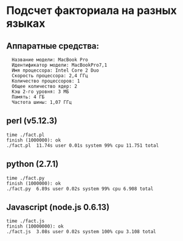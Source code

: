 Подсчет факториала на разных языках
===================================

Аппаратные средства:
--------------------

	  Название модели: MacBook Pro
	  Идентификатор модели: MacBookPro7,1
	  Имя процессора: Intel Core 2 Duo
	  Скорость процессора: 2,4 ГГц
	  Количество процессоров: 1
	  Общее количество ядер: 2
	  Кэш 2-го уровня: 3 МБ
	  Память: 4 ГБ
	  Частота шины: 1,07 ГГц

perl (v5.12.3)
--------------

    time ./fact.pl
    finish (1000000): ok
    ./fact.pl  11.74s user 0.01s system 99% cpu 11.751 total

python (2.7.1)
--------------

    time ./fact.py
    finish (1000000): ok
    ./fact.py  6.89s user 0.02s system 99% cpu 6.908 total

Javascript (node.js 0.6.13)
---------------------------

    time ./fact.js
    finish (10000000): ok
    ./fact.js  3.08s user 0.02s system 100% cpu 3.108 total
